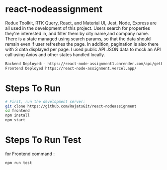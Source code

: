 # react-nodeassignment
Redux Toolkit, RTK Query, React, and Material UI, Jest, Node, Express are all used in the development of this project. Users search for properties they're interested in, and filter them by city name,and company name. There is a state managed using search params, so that the data should remain even if user refreshes the page. In addition, pagination is also there with 3 data displayed per page. I used public API JSON data to mock an API call using Axios and other states handled locally.


```bash
Backend Deployed:- https://react-node-assignment1.onrender.com/api/getUser/users
Frontend Deployed https://react-node-assignment.vercel.app/
```

# Steps To Run

```bash
# First, run the development server:
git clone https://github.com/RajatsGit/react-nodeassignment
cd frontend
npm install
npm start
```


# Steps To Run Test
for Frontend command : 
```bash
npm run test
```

